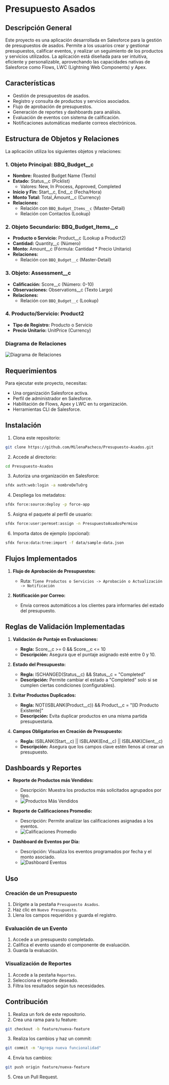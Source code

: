 # Presupuesto Asados

## Descripción General

Este proyecto es una aplicación desarrollada en Salesforce para la gestión de presupuestos de asados. Permite a los usuarios crear y gestionar presupuestos, calificar eventos, y realizar un seguimiento de los productos y servicios utilizados. La aplicación está diseñada para ser intuitiva, eficiente y personalizable, aprovechando las capacidades nativas de Salesforce como Flows, LWC (Lightning Web Components) y Apex.

## Características

- Gestión de presupuestos de asados.
- Registro y consulta de productos y servicios asociados.
- Flujo de aprobación de presupuestos.
- Generación de reportes y dashboards para análisis.
- Evaluación de eventos con sistema de calificación.
- Notificaciones automáticas mediante correos electrónicos.

## Estructura de Objetos y Relaciones

La aplicación utiliza los siguientes objetos y relaciones:

### **1. Objeto Principal: BBQ_Budget__c**
- **Nombre:** Roasted Budget Name (Texto)
- **Estado:** Status__c (Picklist)
  - Valores: New, In Process, Approved, Completed
- **Inicio y Fin:** Start__c, End__c (Fecha/Hora)
- **Monto Total:** Total_Amount__c (Currency)
- **Relaciones:**
  - Relación con `BBQ_Budget_Items__c` (Master-Detail)
  - Relación con Contactos (Lookup)

### **2. Objeto Secundario: BBQ_Budget_Items__c**
- **Producto o Servicio:** Product__c (Lookup a Product2)
- **Cantidad:** Quantity__c (Número)
- **Monto:** Amount__c (Fórmula: Cantidad * Precio Unitario)
- **Relaciones:**
  - Relación con `BBQ_Budget__c` (Master-Detail)

### **3. Objeto: Assessment__c**
- **Calificación:** Score__c (Número: 0-10)
- **Observaciones:** Observations__c (Texto Largo)
- **Relaciones:**
  - Relación con `BBQ_Budget__c` (Lookup)

### **4. Producto/Servicio: Product2**
- **Tipo de Registro:** Producto o Servicio
- **Precio Unitario:** UnitPrice (Currency)

### Diagrama de Relaciones
![Diagrama de Relaciones](.images/SchemaBuilder.jpeg)

## Requerimientos

Para ejecutar este proyecto, necesitas:

- Una organización Salesforce activa.
- Perfil de administrador en Salesforce.
- Habilitación de Flows, Apex y LWC en tu organización.
- Herramientas CLI de Salesforce.

## Instalación

1. Clona este repositorio:
```bash
git clone https://github.com/MilenaPacheco/Presupuesto-Asados.git
```

2. Accede al directorio:
```bash
cd Presupuesto-Asados
```

3. Autoriza una organización en Salesforce:
```bash
sfdx auth:web:login -a nombreDeTuOrg
```

4. Despliega los metadatos:
```bash
sfdx force:source:deploy -p force-app
```

5. Asigna el paquete al perfil de usuario:
```bash
sfdx force:user:permset:assign -n PresupuestoAsadosPermiso
```

6. Importa datos de ejemplo (opcional):
```bash
sfdx force:data:tree:import -f data/sample-data.json
```

## Flujos Implementados

1. **Flujo de Aprobación de Presupuestos:**
   - Ruta: `Tiene Productos o Servicios -> Aprobación o Actualización -> Notificación`

2. **Notificación por Correo:**
   - Envia correos automáticos a los clientes para informarles del estado del presupuesto.

## Reglas de Validación Implementadas

1. **Validación de Puntaje en Evaluaciones:**
   - **Regla:** Score__c >= 0 && Score__c <= 10
   - **Descripción:** Asegura que el puntaje asignado esté entre 0 y 10.
   
2. **Estado del Presupuesto:**
   - **Regla:** ISCHANGED(Status__c) && Status__c = "Completed"
   - **Descripción:** Permite cambiar el estado a "Completed" solo si se cumplen ciertas condiciones (configurables).

3. **Evitar Productos Duplicados:**
   - **Regla:** NOT(ISBLANK(Product__c)) && Product__c = "[ID Producto Existente]"
   - **Descripción:** Evita duplicar productos en una misma partida presupuestaria.

4. **Campos Obligatorios en Creación de Presupuesto:**
   - **Regla:** ISBLANK(Start__c) || ISBLANK(End__c) || ISBLANK(Client__c)
   - **Descripción:** Asegura que los campos clave estén llenos al crear un presupuesto.

## Dashboards y Reportes

- **Reporte de Productos más Vendidos:**
  - Descripción: Muestra los productos más solicitados agrupados por tipo.
  - ![Productos Más Vendidos](./images/productos_mas_vendidos.png)

- **Reporte de Calificaciones Promedio:**
  - Descripción: Permite analizar las calificaciones asignadas a los eventos.
  - ![Calificaciones Promedio](./images/calificaciones_promedio.png)

- **Dashboard de Eventos por Día:**
  - Descripción: Visualiza los eventos programados por fecha y el monto asociado.
  - ![Dashboard Eventos](./images/eventos_por_dia.png)

## Uso

### Creación de un Presupuesto
1. Dirígete a la pestaña `Presupuesto Asados`.
2. Haz clic en `Nuevo Presupuesto`.
3. Llena los campos requeridos y guarda el registro.

### Evaluación de un Evento
1. Accede a un presupuesto completado.
2. Califica el evento usando el componente de evaluación.
3. Guarda la evaluación.

### Visualización de Reportes
1. Accede a la pestaña `Reportes`.
2. Selecciona el reporte deseado.
3. Filtra los resultados según tus necesidades.

## Contribución

1. Realiza un fork de este repositorio.
2. Crea una rama para tu feature:
```bash
git checkout -b feature/nueva-feature
```
3. Realiza los cambios y haz un commit:
```bash
git commit -m "Agrega nueva funcionalidad"
```
4. Envía tus cambios:
```bash
git push origin feature/nueva-feature
```
5. Crea un Pull Request.




